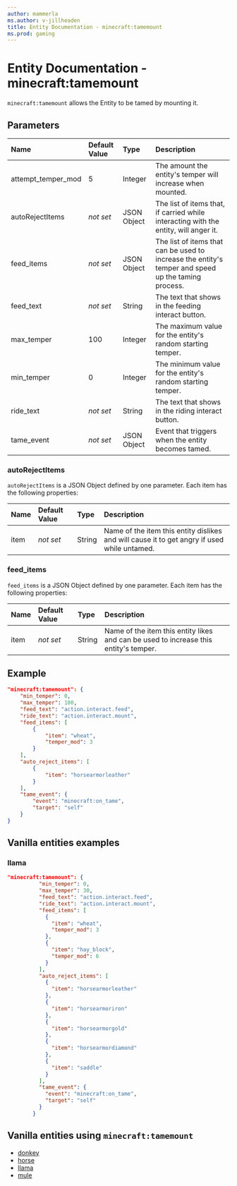 ```yaml
---
author: mammerla
ms.author: v-jillheaden
title: Entity Documentation - minecraft:tamemount
ms.prod: gaming
---
```


# Entity Documentation - minecraft:tamemount

`minecraft:tamemount` allows the Entity to be tamed by mounting it.

## Parameters

|Name |Default Value  |Type  |Description  |
|:----------|:----------|:----------|:----------|
| attempt_temper_mod| 5| Integer| The amount the entity's temper will increase when mounted. |
| autoRejectItems| *not set*| JSON Object| The list of items that, if carried while interacting with the entity, will anger it.|
| feed_items| *not set*| JSON Object| The list of items that can be used to increase the entity's temper and speed up the taming process.|
| feed_text| *not set*| String| The text that shows in the feeding interact button. |
| max_temper| 100| Integer| The maximum value for the entity's random starting temper. |
| min_temper| 0| Integer| The minimum value for the entity's random starting temper. |
| ride_text| *not set*| String| The text that shows in the riding interact button. |
| tame_event| *not set*| JSON Object | Event that triggers when the entity becomes tamed. |

### autoRejectItems

`autoRejectItems` is a JSON Object defined by one parameter. Each item has the following properties:

| Name| Default Value| Type| Description |
|:-----------|:-----------|:-----------|:-----------|
| item| *not set*| String| Name of the item this entity dislikes and will cause it to get angry if used while untamed. |

### feed_items

`feed_items` is a JSON Object defined by one parameter. Each item has the following properties:

| Name| Default Value| Type| Description |
|:-----------|:-----------|:-----------|:-----------|
| item| *not set*| String| Name of the item this entity likes and can be used to increase this entity's temper. |

## Example

```json
"minecraft:tamemount": {
    "min_temper": 0,
    "max_temper": 100,
    "feed_text": "action.interact.feed",
    "ride_text": "action.interact.mount",
    "feed_items": [
        {
            "item": "wheat",
            "temper_mod": 3
        }
    ],
    "auto_reject_items": [
        {
            "item": "horsearmorleather"
        }
    ],
    "tame_event": {
        "event": "minecraft:on_tame",
        "target": "self"
    }
}
```

## Vanilla entities examples

### llama

```json
"minecraft:tamemount": {
          "min_temper": 0,
          "max_temper": 30,
          "feed_text": "action.interact.feed",
          "ride_text": "action.interact.mount",
          "feed_items": [
            {
              "item": "wheat",
              "temper_mod": 3
            },
            {
              "item": "hay_block",
              "temper_mod": 6
            }
          ],
          "auto_reject_items": [
            {
              "item": "horsearmorleather"
            },
            {
              "item": "horsearmoriron"
            },
            {
              "item": "horsearmorgold"
            },
            {
              "item": "horsearmordiamond"
            },
            {
              "item": "saddle"
            }
          ],
          "tame_event": {
            "event": "minecraft:on_tame",
            "target": "self"
          }
        }
```

## Vanilla entities using `minecraft:tamemount`

- [donkey](../../../../Source/VanillaBehaviorPack_Snippets/entities/donkey.md)
- [horse](../../../../Source/VanillaBehaviorPack_Snippets/entities/horse.md)
- [llama](../../../../Source/VanillaBehaviorPack_Snippets/entities/llama.md)
- [mule](../../../../Source/VanillaBehaviorPack_Snippets/entities/mule.md)
